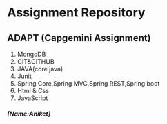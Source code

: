 # Assignment Repository 
## ADAPT (Capgemini Assignment)
1) MongoDB
2) GIT&GITHUB
3) JAVA(core java)
4) Junit
5) Spring Core,Spring MVC,Spring REST,Spring boot
6) Html & Css
7) JavaScript
##### [Name:Aniket]
